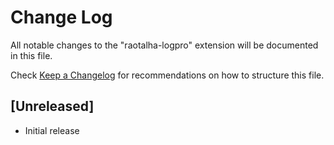 # Change Log

All notable changes to the "raotalha-logpro" extension will be documented in this file.

Check [Keep a Changelog](http://keepachangelog.com/) for recommendations on how to structure this file.

## [Unreleased]

- Initial release